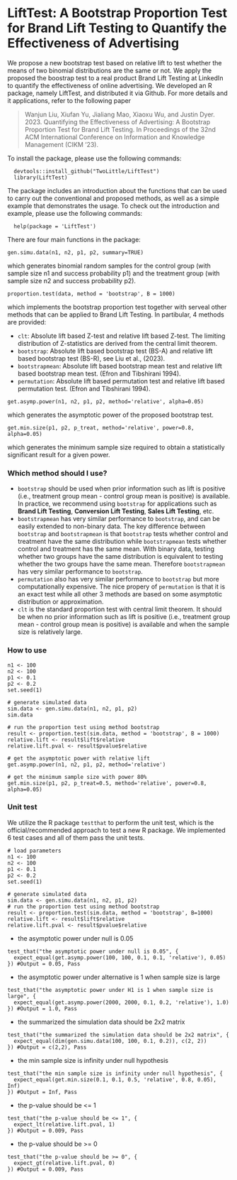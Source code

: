 # LiftTest: A Bootstrap Proportion Test for Brand Lift Testing to Quantify the Effectiveness of Advertising

We propose a new bootstrap test based on relative lift to test whether the means of two binomial distributions are the same or not. 
We apply the proposed the boostrap test to a real product Brand Lift Testing at LinkedIn to quantify the effectiveness of online advertising.
We developed an R package, namely LiftTest, and distributed it via Github. For more details and it applications, refer to the following paper

> Wanjun Liu, Xiufan Yu, Jialiang Mao, Xiaoxu Wu, and Justin Dyer. 2023. Quantifying the Effectiveness of Advertising: A Bootstrap Proportion Test
for Brand Lift Testing. In Proceedings of the 32nd ACM International Conference on Information and Knowledge Management (CIKM ’23).

To install the package, please use the following commands:
```
  devtools::install_github("TwoLittle/LiftTest")
  library(LiftTest)
```  
The package includes an introduction about the functions that can be used to carry out the conventional and proposed methods, as well as a simple example that demonstrates the usage. To check out the introduction and example, please use the following commands:
```
  help(package = 'LiftTest')
```
There are four main functions in the package:
```
gen.simu.data(n1, n2, p1, p2, summary=TRUE)
```
which generates binomial random samples for the control group (with sample size n1 and success probability p1) and the treatment group
(with sample size n2 and success probability p2).

```
proportion.test(data, method = 'bootstrap', B = 1000)
```
which implements the bootstrap proportion test together with serveal other methods that can be applied to Brand Lift Testing. In partibular, 4 methods are provided:
* `clt`: Absolute lift based Z-test and relative lift based Z-test. The limiting distribution of Z-statistics are derived from the central limit theorem.
* `bootstrap`: Absolute lift based bootstrap test (BS-A) and relative lift based bootstrap test (BS-R), see Liu et al., (2023).
* `bootstrapmean`: Absolute lift based bootstrap mean test and relative lift based bootstrap mean test. (Efron and Tibshirani 1994).
* `permutation`: Absolute lift based permutation test and relative lift based permutation test. (Efron and Tibshirani 1994).

```
get.asymp.power(n1, n2, p1, p2, method='relative', alpha=0.05)
```
which generates the asymptotic power of the proposed bootstrap test.

```
get.min.size(p1, p2, p_treat, method='relative', power=0.8, alpha=0.05)
```
which generates the minimum sample size required to obtain a statistically significant result for a given power.

### Which method should I use?
* `bootstrap` should be used when prior information such as lift is positive (i.e., treatment group mean - control group mean is positive) is available. In practice, we recommend using `bootstrap` for applications such as **Brand Lift Testing**, **Conversion Lift Testing**, **Sales Lift Testing**, etc.
* `bootstrapmean` has very similar performance to `bootstrap`, and can be easily extended to non-binary data. The key difference between `bootstrap` and `bootstrapmean` is that `bootstrap` tests whether control and treatment have the same distribution while `bootstrapmean` tests whether control and treatment has the same mean. With binary data, testing whether two groups have the same distribution is equivalent to testing whether the two groups have the same mean. Therefore `bootstrapmean` has very similar performance to `bootstrap`.
* `permutation` also has very similar performance to `bootstrap` but more computationally expensive. The nice propery of `permutation` is that it is an exact test while all other 3 methods are based on some asymptotic distribution or approximation.
* `clt` is the standard proportion test with central limit theorem. It should be when no prior information such as lift is positive (i.e., treatment group mean - control group mean is positive) is available and when the sample size is relatively large.

### How to use
```
n1 <- 100
n2 <- 100
p1 <- 0.1
p2 <- 0.2
set.seed(1)

# generate simulated data
sim.data <- gen.simu.data(n1, n2, p1, p2)
sim.data

# run the proportion test using method bootstrap
result <- proportion.test(sim.data, method = 'bootstrap', B = 1000)
relative.lift <- result$lift$relative
relative.lift.pval <- result$pvalue$relative

# get the asymptotic power with relative lift
get.asymp.power(n1, n2, p1, p2, method='relative')

# get the minimum sample size with power 80%
get.min.size(p1, p2, p_treat=0.5, method='relative', power=0.8, alpha=0.05)
```

### Unit test
We utilize the R package `testthat` to perform the unit test, which is the official/recommended approach to test a new R package.
We implemented 6 test cases and all of them pass the unit tests.
```
# load parameters
n1 <- 100
n2 <- 100
p1 <- 0.1
p2 <- 0.2
set.seed(1)

# generate simulated data
sim.data <- gen.simu.data(n1, n2, p1, p2)
# run the proportion test using method bootstrap
result <- proportion.test(sim.data, method = 'bootstrap', B=1000)
relative.lift <- result$lift$relative
relative.lift.pval <- result$pvalue$relative
```

* the asymptotic power under null is 0.05
```
test_that("the asymptotic power under null is 0.05", {
  expect_equal(get.asymp.power(100, 100, 0.1, 0.1, 'relative'), 0.05)
}) #Output = 0.05, Pass
```

* the asymptotic power under alternative is 1 when sample size is large
```
test_that("the asymptotic power under H1 is 1 when sample size is large", {
  expect_equal(get.asymp.power(2000, 2000, 0.1, 0.2, 'relative'), 1.0)
}) #Output = 1.0, Pass
```

* the summarized the simulation data should be 2x2 matrix
```
test_that("the summarized the simulation data should be 2x2 matrix", {
  expect_equal(dim(gen.simu.data(100, 100, 0.1, 0.2)), c(2, 2))
}) #Output = c(2,2), Pass
```

* the min sample size is infinity under null hypothesis
```
test_that("the min sample size is infinity under null hypothesis", {
  expect_equal(get.min.size(0.1, 0.1, 0.5, 'relative', 0.8, 0.05), Inf)
}) #Output = Inf, Pass
```

* the p-value should be <= 1
```
test_that("the p-value should be <= 1", {
  expect_lt(relative.lift.pval, 1)
}) #Output = 0.009, Pass
```

* the p-value should be >= 0
```
test_that("the p-value should be >= 0", {
  expect_gt(relative.lift.pval, 0)
}) #Output = 0.009, Pass
```
